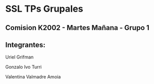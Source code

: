# SSL TPs Grupales

## Comision K2002 - Martes Mañana - Grupo 1

## Integrantes:

Uriel Grifman

Gonzalo Ivo Turri

Valentina Valmadre Amoia
